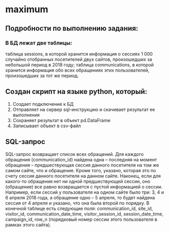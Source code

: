# maximum

## Подробности по выполнению задания:

### В БД лежат две таблицы:
таблица sessions, в которой хранится информация о сессиях 1 000 случайно отобранных посетителей двух сайтов, произошедших за небольшой период в 2018 году;
таблица communications, в которой хранится информация обо всех обращениях этих пользователей, произошедших за тот же период.

## Создан скрипт на языке python, который:
1) Создает подключение к БД
2) Отправляет на сервер sql-инструкцию и скачивает результат ее выполнения
3) Сохраняет результат в объект pd.DataFrame
4) Записывает объект в csv-файл

## SQL-запрос
SQL-запрос возвращает список всех обращений. Для каждого обращения (communication_id) найдена одна – последняя на момент обращения – предшествующая сессия данного посетителя на том же самом сайте, что и обращение. Кроме того, указано, которая это по счету сессия данного посетителя на данном сайте. Наконец, если для какого-то обращения нет ни одной предшествующей сессии, оно (обращение) все равно возвращается с пустой информацией о сессии.
Например, если сессий у пользователя на одном сайте было три: 3, 4 и 6 апреля 2018 года, а обращение одно – 5 апреля, то будет найдена сессия от 4 апреля и указано, что она была второй по порядку.
В конечной таблице есть следующие поля: communication_id, site_id, visitor_id, communication_date_time, visitor_session_id, session_date_time, campaign_id, row_n (порядковый номер сессии этого пользователя в рамках этого сайта).
